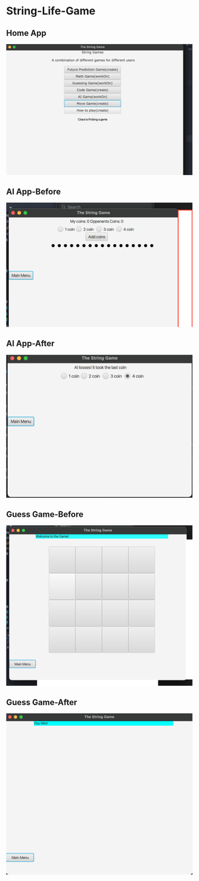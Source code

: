 # String-Life-Game

<h2>Home App</h2>
<img src="gameImg/home.png" width="500" >

<h2>AI App-Before</h2>
<img src="gameImg/ai.png" width="500" >

<h2>AI App-After</h2>
<img src="gameImg/aiWon.png" width="500" >

<h2>Guess Game-Before</h2>
<img src="gameImg/guess.png" width="500" >

<h2>Guess Game-After</h2>
<img src="gameImg/guessWon.png" width="500" >






